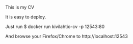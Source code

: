 This is my CV

It is easy to deploy.

Just run
$ docker run kivilahtio-cv -p 12543:80

And browse your Firefox/Chrome to
http://localhost:12543


